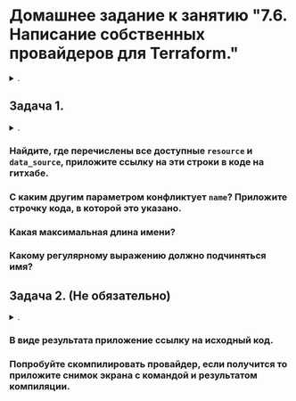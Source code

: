 # Домашнее задание к занятию "7.6. Написание собственных провайдеров для Terraform."

<details><summary>.</summary>

> Бывает, что 
> * общедоступная документация по терраформ ресурсам не всегда достоверна,
> * в документации не хватает каких-нибудь правил валидации или неточно описаны параметры,
> * понадобиться использовать провайдер без официальной документации,
> * может возникнуть необходимость написать свой провайдер для системы используемой в ваших проектах.   

</details>  

## Задача 1. 

<details><summary>.</summary>

> Давайте потренируемся читать исходный код AWS провайдера, который можно склонировать от сюда: 
> [https://github.com/hashicorp/terraform-provider-aws.git](https://github.com/hashicorp/terraform-provider-aws.git).
> Просто найдите нужные ресурсы в исходном коде и ответы на вопросы станут понятны.  
> 
> 1. Найдите, где перечислены все доступные `resource` и `data_source`, приложите ссылку на эти строки в коде на гитхабе.   
> 1. Для создания очереди сообщений SQS используется ресурс `aws_sqs_queue` у которого есть параметр `name`. 
>     * С каким другим параметром конфликтует `name`? Приложите строчку кода, в которой это указано.
>     * Какая максимальная длина имени? 
>     * Какому регулярному выражению должно подчиняться имя? 

</details>  

### Найдите, где перечислены все доступные `resource` и `data_source`, приложите ссылку на эти строки в коде на гитхабе. 

### С каким другим параметром конфликтует `name`? Приложите строчку кода, в которой это указано.

### Какая максимальная длина имени? 

### Какому регулярному выражению должно подчиняться имя? 

## Задача 2. (Не обязательно) 

<details><summary>.</summary>

> В рамках вебинара и презентации мы разобрали как создать свой собственный провайдер на примере кофемашины. 
> Также вот официальная документация о создании провайдера: 
> [https://learn.hashicorp.com/collections/terraform/providers](https://learn.hashicorp.com/collections/terraform/providers).
> 
> 1. Проделайте все шаги создания провайдера.
> 2. В виде результата приложение ссылку на исходный код.
> 3. Попробуйте скомпилировать провайдер, если получится то приложите снимок экрана с командой и результатом компиляции.   

</details>  

### В виде результата приложение ссылку на исходный код.

### Попробуйте скомпилировать провайдер, если получится то приложите снимок экрана с командой и результатом компиляции. 

